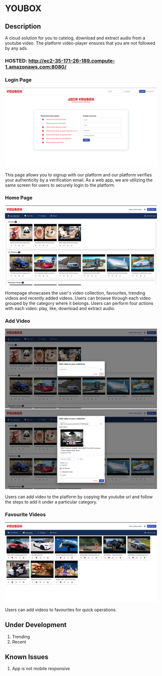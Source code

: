 # YOUBOX

## Description
A cloud solution for you to catelog, download and extract audio from a youtube video. The platform video-player ensures that you are not followed by any ads.

### HOSTED: http://ec2-35-171-26-189.compute-1.amazonaws.com:8080/

### Login Page
![login-page](https://github.com/vishnudivakar31/YouBox/blob/main/screenshots/login_screen.png?raw=true)

This page allows you to signup with our platform and our platform verifies your authenticity by a verification email. As a web app, we are utilizing the same screen for users to securely login to the platform.

### Home Page
![home-page](https://github.com/vishnudivakar31/YouBox/blob/main/screenshots/homepage.png?raw=true)

Homepage showcases the user's video collection, favourites, trending videos and recently added videos. Users can browse through each video grouped by the category where it belongs. Users can perform four actions with each video: play, like, download and extract audio.

### Add Video
![add-video-1](https://github.com/vishnudivakar31/YouBox/blob/main/screenshots/add_video.png?raw=true)
![add-video-2](https://github.com/vishnudivakar31/YouBox/blob/main/screenshots/add_category.png)

Users can add video to the platform by copying the youtube url and follow the steps to add it under a particular category. 

### Favourite Videos
![fav-videos](https://github.com/vishnudivakar31/YouBox/blob/main/screenshots/favourites.png?raw=true)

Users can add videos to favourites for quick operations.

## Under Development
1. Trending
3. Recent

## Known Issues
1. App is not mobile responsive
